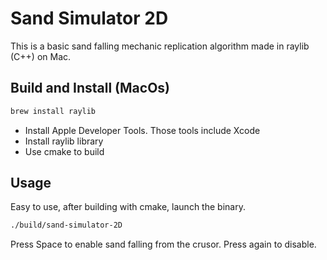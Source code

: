 # Sand Simulator 2D

This is a basic sand falling mechanic replication algorithm made in raylib (C++) on Mac.

## Build and Install (MacOs)

```bash
brew install raylib
```
- Install Apple Developer Tools. Those tools include Xcode
- Install raylib library
- Use cmake to build

## Usage

Easy to use, after building with cmake, launch the binary.

```bash
./build/sand-simulator-2D
```

Press Space to enable sand falling from the crusor. Press again to disable.
